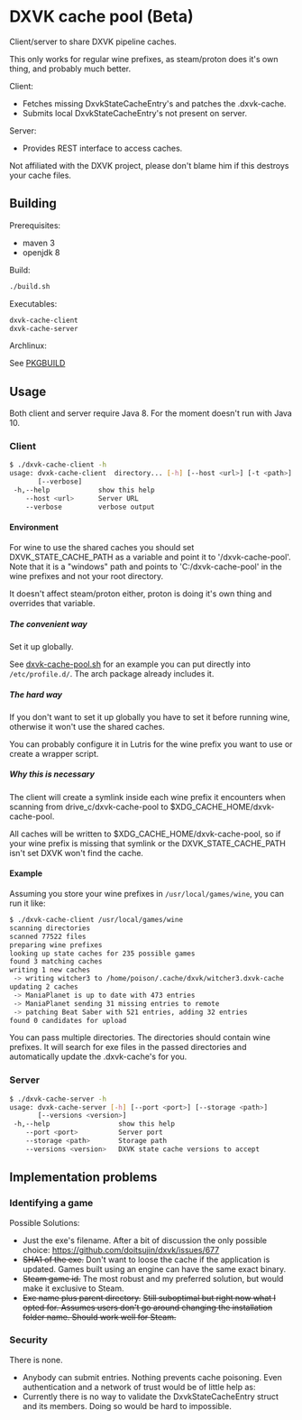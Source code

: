 # DXVK cache pool (Beta)

Client/server to share DXVK pipeline caches.

This only works for regular wine prefixes, as steam/proton does it's own thing, and probably much better.

Client:
- Fetches missing DxvkStateCacheEntry's and patches the .dxvk-cache.
- Submits local DxvkStateCacheEntry's not present on server.

Server:
- Provides REST interface to access caches.


Not affiliated with the DXVK project, please don't blame him if this destroys your cache files.

## Building

Prerequisites:
- maven 3
- openjdk 8

Build: 
```bash
./build.sh
```

Executables:
```bash
dxvk-cache-client
dxvk-cache-server
```

Archlinux:

See [PKGBUILD](arch/PKGBUILD)


## Usage

Both client and server require Java 8.
For the moment doesn't run with Java 10.

### Client

```bash
$ ./dxvk-cache-client -h
usage: dvxk-cache-client  directory... [-h] [--host <url>] [-t <path>]
       [--verbose]
 -h,--help            show this help
    --host <url>      Server URL
    --verbose         verbose output
```

#### Environment

For wine to use the shared caches you should set DXVK_STATE_CACHE_PATH as a variable and point it to '/dxvk-cache-pool'.
Note that it is a "windows" path and points to 'C:/dxvk-cache-pool' in the wine prefixes and not your root directory.

It doesn't affect steam/proton either, proton is doing it's own thing and overrides that variable.


##### The convenient way

Set it up globally.

See [dxvk-cache-pool.sh](dxvk-cache-pool.sh) for an example you can put directly into `/etc/profile.d/`. The arch package already includes it.


##### The hard way

If you don't want to set it up globally you have to set it before running wine, otherwise it won't use the shared caches.

You can probably configure it in Lutris for the wine prefix you want to use or create a wrapper script.


##### Why this is necessary

The client will create a symlink inside each wine prefix it encounters when scanning from drive_c/dxvk-cache-pool to $XDG_CACHE_HOME/dxvk-cache-pool.

All caches will be written to $XDG_CACHE_HOME/dxvk-cache-pool, 
so if your wine prefix is missing that symlink or the DXVK_STATE_CACHE_PATH isn't set DXVK won't find the cache.


#### Example

Assuming you store your wine prefixes in `/usr/local/games/wine`, you can run it like:

```bash
$ ./dxvk-cache-client /usr/local/games/wine
scanning directories
scanned 77522 files
preparing wine prefixes
looking up state caches for 235 possible games
found 3 matching caches
writing 1 new caches
 -> writing witcher3 to /home/poison/.cache/dxvk/witcher3.dxvk-cache
updating 2 caches
 -> ManiaPlanet is up to date with 473 entries
 -> ManiaPlanet sending 31 missing entries to remote
 -> patching Beat Saber with 521 entries, adding 32 entries
found 0 candidates for upload
```

You can pass multiple directories. The directories should contain wine prefixes.
It will search for exe files in the passed directories and automatically update the .dxvk-cache's for you.


### Server
```bash
$ ./dxvk-cache-server -h
usage: dvxk-cache-server [-h] [--port <port>] [--storage <path>]
       [--versions <version>]
 -h,--help                 show this help
    --port <port>          Server port
    --storage <path>       Storage path
    --versions <version>   DXVK state cache versions to accept
```

## Implementation problems

### Identifying a game

Possible Solutions:

- Just the exe's filename. After a bit of discussion the only possible choice: https://github.com/doitsujin/dxvk/issues/677
- ~~SHA1 of the exe.~~ Don't want to loose the cache if the application is updated. Games built using an engine can have the same exact binary.
- ~~Steam game id.~~ The most robust and my preferred solution, but would make it exclusive to Steam.
- ~~Exe name plus parent directory.~~ ~~Still suboptimal but right now what I opted for. Assumes users don't go around changing the installation folder name. Should work well for Steam.~~


### Security

There is none.

- Anybody can submit entries. Nothing prevents cache poisoning. Even authentication and a network of trust would be of little help as:
- Currently there is no way to validate the DxvkStateCacheEntry struct and its members. Doing so would be hard to impossible.

